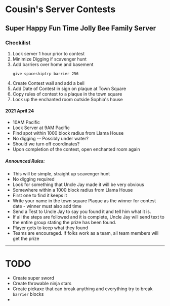 # Cousin's Server Contests
## Super Happy Fun Time Jolly Bee Family Server

### Checkilist
1. Lock server 1 hour prior to contest
1. Minimize Digging if scavenger hunt
1. Add barriers over home and basement
   ```
   give spaceshiptrp barrier 256
   ```
1. Create Contest wall and add a bell
1. Add Date of Contest in sign on plaque at Town Square
1. Copy rules of contest to a plaque in the town square
1. Lock up the enchanted room outside Sophia's house

   
#### 2021 April 24
* 10AM Pacific
* Lock Server at 9AM Pacific
* Find spot within 1000 block radius from Llama House
* No digging -- Possibly under water?
* Should we turn off coordinates?
* Upon completion of the contest, open enchanted room again

##### Announced Rules:
* This will be simple, straight up scavenger hunt
* No digging required
* Look for something that Uncle Jay made it will be very obvious
* Somewhere within a 1000 block radius from Llama House
* First one to find it keeps it
* Write your name in the town square Plaque as the winner for contest date - winner must also add time
* Send a Test to Uncle Jay to say you found it and tell him what it is.
* If all the steps are followed and it is complete, Uncle Jay will send text to the entire group stating the prize has been found.
* Player gets to keep what they found
* Teams are encouraged.  If folks work as a team, all team members will get the prize
---
# TODO
* Create super sword
* Create throwable ninja stars
* Create pickaxe that can break anything and everything try to break `barrier` blocks
* 
